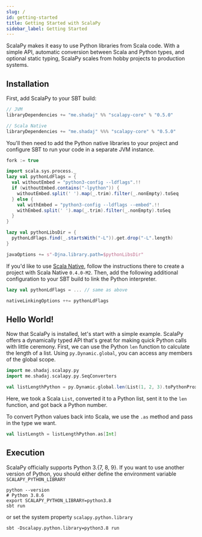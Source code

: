 ```yaml
---
slug: /
id: getting-started
title: Getting Started with ScalaPy
sidebar_label: Getting Started
---
```


ScalaPy makes it easy to use Python libraries from Scala code. With a simple API, automatic conversion between Scala and Python types, and optional static typing, ScalaPy scales from hobby projects to production systems.

## Installation
First, add ScalaPy to your SBT build:
```scala
// JVM
libraryDependencies += "me.shadaj" %% "scalapy-core" % "0.5.0"

// Scala Native
libraryDependencies += "me.shadaj" %%% "scalapy-core" % "0.5.0"
```

You'll then need to add the Python native libraries to your project and configure SBT to run your code in a separate JVM instance.

```scala
fork := true

import scala.sys.process._
lazy val pythonLdFlags = {
  val withoutEmbed = "python3-config --ldflags".!!
  if (withoutEmbed.contains("-lpython")) {
    withoutEmbed.split(' ').map(_.trim).filter(_.nonEmpty).toSeq
  } else {
    val withEmbed = "python3-config --ldflags --embed".!!
    withEmbed.split(' ').map(_.trim).filter(_.nonEmpty).toSeq
  }
}

lazy val pythonLibsDir = {
  pythonLdFlags.find(_.startsWith("-L")).get.drop("-L".length)
}

javaOptions += s"-Djna.library.path=$pythonLibsDir"
```

If you'd like to use [Scala Native](https://scala-native.readthedocs.io/), follow the instructions there to create a project with Scala Native `0.4.0-M2`. Then, add the following additional configuration to your SBT build to link the Python interpreter.

```scala
lazy val pythonLdFlags = ... // same as above

nativeLinkingOptions ++= pythonLdFlags
```

## Hello World!
Now that ScalaPy is installed, let's start with a simple example. ScalaPy offers a dynamically typed API that's great for making quick Python calls with little ceremony. First, we can use the Python `len` function to calculate the length of a list. Using `py.Dynamic.global`, you can access any members of the global scope.

```scala mdoc
import me.shadaj.scalapy.py
import me.shadaj.scalapy.py.SeqConverters

val listLengthPython = py.Dynamic.global.len(List(1, 2, 3).toPythonProxy)
```

Here, we took a Scala `List`, converted it to a Python list, sent it to the `len` function, and got back a Python number.

To convert Python values back into Scala, we use the `.as` method and pass in the type we want.

```scala mdoc
val listLength = listLengthPython.as[Int]
```
## Execution
ScalaPy officially supports Python 3.{7, 8, 9}. If you want to use another version of Python, you should either define the environment variable `SCALAPY_PYTHON_LIBRARY`

```shell
python --version
# Python 3.8.6
export SCALAPY_PYTHON_LIBRARY=python3.8
sbt run
```

or set the system property `scalapy.python.library`

```shell
sbt -Dscalapy.python.library=python3.8 run
```
